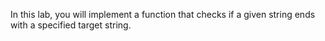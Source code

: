 In this lab, you will implement a function that checks if a given string ends with a specified target string.